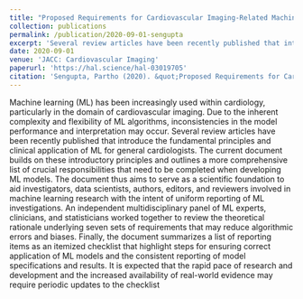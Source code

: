 ```yaml
---
title: "Proposed Requirements for Cardiovascular Imaging-Related Machine Learning Evaluation (PRIME): A Checklist: Reviewed by the American College of Cardiology Healthcare Innovation Council"
collection: publications
permalink: /publication/2020-09-01-sengupta
excerpt: 'Several review articles have been recently published that introduce the fundamental principles and clinical application of ML for general cardiologists. The current document builds on these introductory principles and outlines a more comprehensive list of crucial responsibilities that need to be completed when developing ML models.'
date: 2020-09-01
venue: 'JACC: Cardiovascular Imaging'
paperurl: 'https://hal.science/hal-03019705'
citation: 'Sengupta, Partho (2020). &quot;Proposed Requirements for Cardiovascular Imaging-Related Machine Learning Evaluation (PRIME): A Checklist: Reviewed by the American College of Cardiology Healthcare Innovation Council.&quot; <i>JACC: Cardiovascular Imaging</i>. 13(9).'
---
```

Machine learning (ML) has been increasingly used within cardiology, particularly in the domain of cardiovascular imaging. Due to the inherent complexity and flexibility of ML algorithms, inconsistencies in the model performance and interpretation may occur. Several review articles have been recently published that introduce the fundamental principles and clinical application of ML for general cardiologists. The current document builds on these introductory principles and outlines a more comprehensive list of crucial responsibilities that need to be completed when developing ML models. The document thus aims to serve as a scientific foundation to aid investigators, data scientists, authors, editors, and reviewers involved in machine learning research with the intent of uniform reporting of ML investigations. An independent multidisciplinary panel of ML experts, clinicians, and statisticians worked together to review the theoretical rationale underlying seven sets of requirements that may reduce algorithmic errors and biases. Finally, the document summarizes a list of reporting items as an itemized checklist
that highlight steps for ensuring correct application of ML models and the consistent reporting of model specifications and results. It is expected that the rapid pace of research and development and the increased availability of real-world evidence may require periodic updates to the checklist
